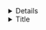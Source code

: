 <details>

Details without summary
</details>
<details>
<summary>Title</summary>

Content

```
Some code
```

<details>
<summary>Nested Details</summary>

Nested text

</details></details>